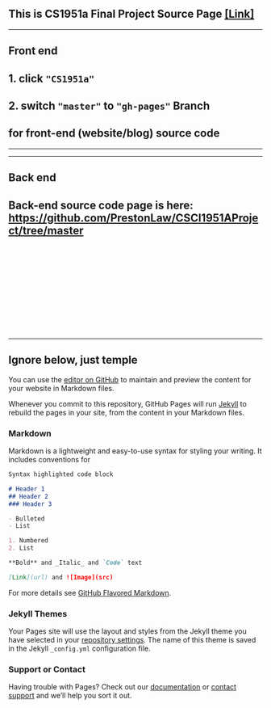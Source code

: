 ## This is CS1951a Final Project Source Page [[Link]](https://pengyangwu.github.io/CS1951a/)
---------------------------------------------------------
##        Front end
## 1. click <code>"CS1951a"</code>
## 2. switch <code>"master"</code> to <code>"gh-pages"</code> Branch 
##    for front-end (website/blog) source code
---------------------------------------------------------

---------------------------------------------------------
##        Back end

## Back-end source code page is here: https://github.com/PrestonLaw/CSCI1951AProject/tree/master

<br>
<br>
<br>
<br>
<br>
<br>
<br>
<br>
<br>
<br>



---------------------------------------------------------
##        Ignore below, just temple


You can use the [editor on GitHub](https://github.com/pengyangwu/CS1951a/edit/master/README.md) to maintain and preview the content for your website in Markdown files.

Whenever you commit to this repository, GitHub Pages will run [Jekyll](https://jekyllrb.com/) to rebuild the pages in your site, from the content in your Markdown files.

### Markdown

Markdown is a lightweight and easy-to-use syntax for styling your writing. It includes conventions for

```markdown
Syntax highlighted code block

# Header 1
## Header 2
### Header 3

- Bulleted
- List

1. Numbered
2. List

**Bold** and _Italic_ and `Code` text

[Link](url) and ![Image](src)
```

For more details see [GitHub Flavored Markdown](https://guides.github.com/features/mastering-markdown/).

### Jekyll Themes

Your Pages site will use the layout and styles from the Jekyll theme you have selected in your [repository settings](https://github.com/pengyangwu/CS1951a/settings). The name of this theme is saved in the Jekyll `_config.yml` configuration file.

### Support or Contact

Having trouble with Pages? Check out our [documentation](https://help.github.com/categories/github-pages-basics/) or [contact support](https://github.com/contact) and we’ll help you sort it out.
